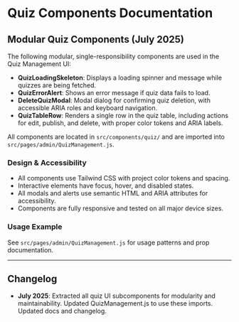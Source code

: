 # Quiz Components Documentation

## Modular Quiz Components (July 2025)

The following modular, single-responsibility components are used in the Quiz Management UI:

- **QuizLoadingSkeleton**: Displays a loading spinner and message while quizzes are being fetched.
- **QuizErrorAlert**: Shows an error message if quiz data fails to load.
- **DeleteQuizModal**: Modal dialog for confirming quiz deletion, with accessible ARIA roles and keyboard navigation.
- **QuizTableRow**: Renders a single row in the quiz table, including actions for edit, publish, and delete, with proper color tokens and ARIA labels.

All components are located in `src/components/quiz/` and are imported into `src/pages/admin/QuizManagement.js`.

### Design & Accessibility
- All components use Tailwind CSS with project color tokens and spacing.
- Interactive elements have focus, hover, and disabled states.
- All modals and alerts use semantic HTML and ARIA attributes for accessibility.
- Components are fully responsive and tested on all major device sizes.

### Usage Example
See `src/pages/admin/QuizManagement.js` for usage patterns and prop documentation.

---

## Changelog
- **July 2025**: Extracted all quiz UI subcomponents for modularity and maintainability. Updated QuizManagement.js to use these imports. Updated docs and changelog.
